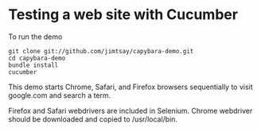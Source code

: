 # Testing a web site with Cucumber

To run the demo

    git clone git://github.com/jimtsay/capybara-demo.git
    cd capybara-demo
    bundle install
    cucumber

This demo starts Chrome, Safari, and Firefox browsers sequentially to visit google.com and search a term.

Firefox and Safari webdrivers are included in Selenium. Chrome webdriver should be downloaded and copied to /usr/local/bin.